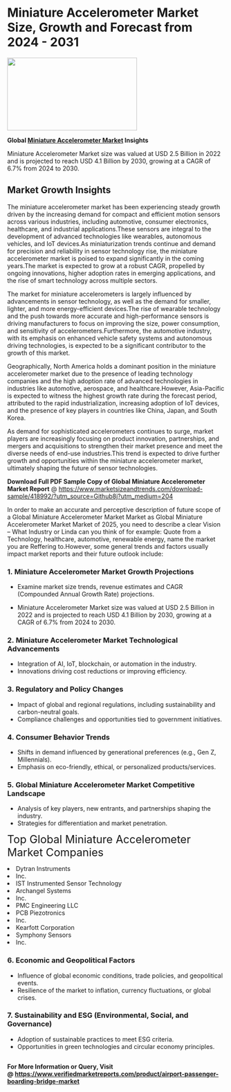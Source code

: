 <H1>Miniature Accelerometer Market Size, Growth and Forecast from 2024 - 2031</H1><img class="aligncenter size-medium wp-image-584254" src="https://thirdeyenews.in/wp-content/uploads/2024/09/Global-Market-Research-300x168.jpeg" alt="" width="300" height="168" /><p><strong>Global&nbsp;<a href="https://www.marketsizeandtrends.com/download-sample/418992/?utm_source=Github8j?utm_medium=204">Miniature Accelerometer Market</a> Insights</strong></p><p>Miniature Accelerometer Market size was valued at USD 2.5 Billion in 2022 and is projected to reach USD 4.1 Billion by 2030, growing at a CAGR of 6.7% from 2024 to 2030.</p><p><h2>Market Growth Insights</h2> <p>The miniature accelerometer market has been experiencing steady growth driven by the increasing demand for compact and efficient motion sensors across various industries, including automotive, consumer electronics, healthcare, and industrial applications.These sensors are integral to the development of advanced technologies like wearables, autonomous vehicles, and IoT devices.As miniaturization trends continue and demand for precision and reliability in sensor technology rise, the miniature accelerometer market is poised to expand significantly in the coming years.The market is expected to grow at a robust CAGR, propelled by ongoing innovations, higher adoption rates in emerging applications, and the rise of smart technology across multiple sectors.</p> <p>The market for miniature accelerometers is largely influenced by advancements in sensor technology, as well as the demand for smaller, lighter, and more energy-efficient devices.The rise of wearable technology and the push towards more accurate and high-performance sensors is driving manufacturers to focus on improving the size, power consumption, and sensitivity of accelerometers.Furthermore, the automotive industry, with its emphasis on enhanced vehicle safety systems and autonomous driving technologies, is expected to be a significant contributor to the growth of this market.</p> <p>Geographically, North America holds a dominant position in the miniature accelerometer market due to the presence of leading technology companies and the high adoption rate of advanced technologies in industries like automotive, aerospace, and healthcare.However, Asia-Pacific is expected to witness the highest growth rate during the forecast period, attributed to the rapid industrialization, increasing adoption of IoT devices, and the presence of key players in countries like China, Japan, and South Korea.</p> <p>As demand for sophisticated accelerometers continues to surge, market players are increasingly focusing on product innovation, partnerships, and mergers and acquisitions to strengthen their market presence and meet the diverse needs of end-use industries.This trend is expected to drive further growth and opportunities within the miniature accelerometer market, ultimately shaping the future of sensor technologies.</p> <p><span class=""><strong>Download Full PDF Sample Copy of Global Miniature Accelerometer Market Report</strong> @ <a href="https://www.marketsizeandtrends.com/download-sample/418992/?utm_source=Github8j?utm_medium=204" target="_blank">https://www.marketsizeandtrends.com/download-sample/418992/?utm_source=Github8j?utm_medium=204</a></span></p><p>In order to make an accurate and perceptive description of future scope of a Global&nbsp;Miniature Accelerometer Market Market as Global&nbsp;Miniature Accelerometer Market Market of 2025, you need to describe a clear Vision &ndash; What Industry or Linda can you think of for example: Quote from a Technology, healthcare, automotive, renewable energy, name the market you are Reffering to.However, some general trends and factors usually impact market reports and their future outlook include:</p><h3>1.&nbsp;<strong>Miniature Accelerometer Market Growth Projections</strong></h3><ul><li>Examine market size trends, revenue estimates and CAGR (Compounded Annual Growth Rate) projections.</li><li><p>Miniature Accelerometer Market size was valued at USD 2.5 Billion in 2022 and is projected to reach USD 4.1 Billion by 2030, growing at a CAGR of 6.7% from 2024 to 2030.</p></li></ul><h3>2.&nbsp;<strong>Miniature Accelerometer Market Technological Advancements</strong></h3><ul><li>Integration of AI, IoT, blockchain, or automation in the industry.</li><li>Innovations driving cost reductions or improving efficiency.</li></ul><h3>3.&nbsp;<strong>Regulatory and Policy Changes</strong></h3><ul><li>Impact of global and regional regulations, including sustainability and carbon-neutral goals.</li><li>Compliance challenges and opportunities tied to government initiatives.</li></ul><h3>4.&nbsp;<strong>Consumer Behavior Trends</strong></h3><ul><li>Shifts in demand influenced by generational preferences (e.g., Gen Z, Millennials).</li><li>Emphasis on eco-friendly, ethical, or personalized products/services.</li></ul><h3>5.&nbsp;<strong>Global Miniature Accelerometer Market Competitive Landscape</strong></h3><ul><li>Analysis of key players, new entrants, and partnerships shaping the industry.</li><li>Strategies for differentiation and market penetration.</li></ul><p data-pm-slice="1 1 []"><span style="color: inherit; font-family: inherit; font-size: 25px;">Top Global Miniature Accelerometer Market Companies</span></p><div class="" data-test-id=""><p><li>Dytran Instruments</li><li> Inc.</li><li> IST Instrumented Sensor Technology</li><li> Archangel Systems</li><li> Inc.</li><li> PMC Engineering LLC</li><li> PCB Piezotronics</li><li> Inc.</li><li> Kearfott Corporation</li><li> Symphony Sensors</li><li> Inc.</li></p></div><h3>6.&nbsp;<strong>Economic and Geopolitical Factors</strong></h3><ul><li>Influence of global economic conditions, trade policies, and geopolitical events.</li><li>Resilience of the market to inflation, currency fluctuations, or global crises.</li></ul><h3>7.&nbsp;<strong>Sustainability and ESG (Environmental, Social, and Governance)</strong></h3><ul><li>Adoption of sustainable practices to meet ESG criteria.</li><li>Opportunities in green technologies and circular economy principles.</li></ul><h2><strong style="font-size: 14px;">For More Information or Query, Visit @&nbsp;</strong><a style="background-color: #ffffff; font-size: 14px;" href="https://www.marketsizeandtrends.com/report/miniature-accelerometer-market/" target="_blank">https://www.verifiedmarketreports.com/product/airport-passenger-boarding-bridge-market</a></h2>